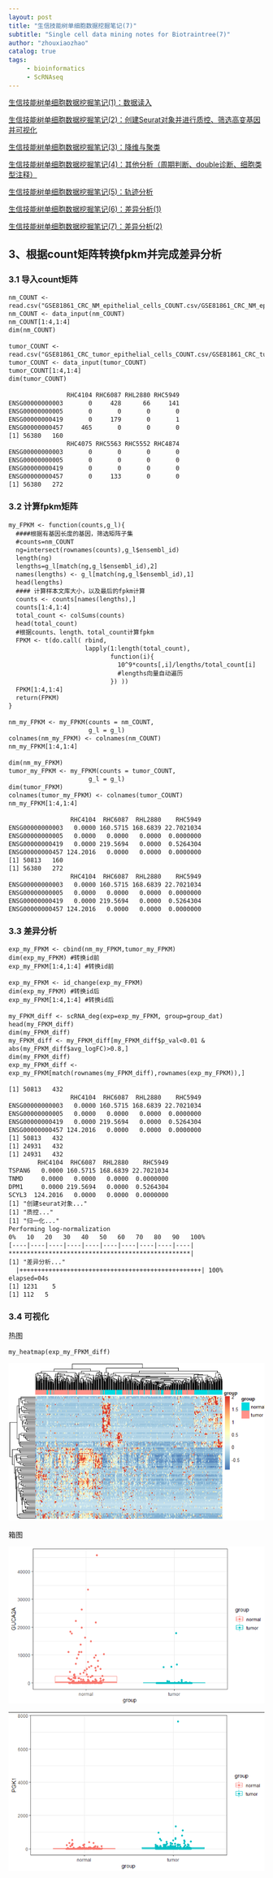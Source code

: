 ```yaml
---
layout: post
title: "生信技能树单细胞数据挖掘笔记(7)"
subtitle: "Single cell data mining notes for Biotraintree(7)"
author: "zhouxiaozhao"
catalog: true
tags:
     - bioinformatics
     - ScRNAseq
---
```


[生信技能树单细胞数据挖掘笔记(1)：数据读入](https://www.zhouxiaozhao.cn/2020/10/24/ScRNAseq(7)/)

[生信技能树单细胞数据挖掘笔记(2)：创建Seurat对象并进行质控、筛选高变基因并可视化](https://www.zhouxiaozhao.cn/2020/10/27/ScRNAseq(8)/)

[生信技能树单细胞数据挖掘笔记(3)：降维与聚类](https://www.zhouxiaozhao.cn/2020/10/29/ScRNAseq(9)/)

[生信技能树单细胞数据挖掘笔记(4)：其他分析（周期判断、double诊断、细胞类型注释）](https://www.zhouxiaozhao.cn/2020/10/31/ScRNAseq(10)/)

[生信技能树单细胞数据挖掘笔记(5)：轨迹分析](https://www.zhouxiaozhao.cn/2020/11/03/ScRNAseq(11)/)

[生信技能树单细胞数据挖掘笔记(6)：差异分析(1)](https://www.zhouxiaozhao.cn/2020/11/05/ScRNAseq(12)/)

[生信技能树单细胞数据挖掘笔记(7)：差异分析(2)](https://www.zhouxiaozhao.cn/2020/11/07/ScRNAseq(13)/)



## 3、根据count矩阵转换fpkm并完成差异分析

### 3.1 导入count矩阵

```
nm_COUNT <- read.csv("GSE81861_CRC_NM_epithelial_cells_COUNT.csv/GSE81861_CRC_NM_epithelial_cells_COUNT.csv")
nm_COUNT <- data_input(nm_COUNT)
nm_COUNT[1:4,1:4]
dim(nm_COUNT)

tumor_COUNT <- read.csv("GSE81861_CRC_tumor_epithelial_cells_COUNT.csv/GSE81861_CRC_tumor_epithelial_cells_COUNT.csv")
tumor_COUNT <- data_input(tumor_COUNT)
tumor_COUNT[1:4,1:4]
dim(tumor_COUNT)

                RHC4104 RHC6087 RHL2880 RHC5949
ENSG00000000003       0     428      66     141
ENSG00000000005       0       0       0       0
ENSG00000000419       0     179       0       1
ENSG00000000457     465       0       0       0
[1] 56380   160
                RHC4075 RHC5563 RHC5552 RHC4874
ENSG00000000003       0       0       0       0
ENSG00000000005       0       0       0       0
ENSG00000000419       0       0       0       0
ENSG00000000457       0     133       0       0
[1] 56380   272
```

### 3.2 计算fpkm矩阵

```
my_FPKM <- function(counts,g_l){
  ####根据有基因长度的基因，筛选矩阵子集
  #counts=nm_COUNT
  ng=intersect(rownames(counts),g_l$ensembl_id) 
  length(ng) 
  lengths=g_l[match(ng,g_l$ensembl_id),2]
  names(lengths) <- g_l[match(ng,g_l$ensembl_id),1]
  head(lengths)
  #### 计算样本文库大小，以及最后的fpkm计算
  counts <- counts[names(lengths),]
  counts[1:4,1:4]
  total_count <- colSums(counts)
  head(total_count)
  #根据counts、length、total_count计算fpkm
  FPKM <- t(do.call( rbind,
                     lapply(1:length(total_count),
                            function(i){
                              10^9*counts[,i]/lengths/total_count[i]
                              #lengths向量自动遍历
                            }) ))
  FPKM[1:4,1:4]
  return(FPKM)
}

nm_my_FPKM <- my_FPKM(counts = nm_COUNT,
                      g_l = g_l)
colnames(nm_my_FPKM) <- colnames(nm_COUNT)
nm_my_FPKM[1:4,1:4]

dim(nm_my_FPKM)
tumor_my_FPKM <- my_FPKM(counts = tumor_COUNT,
                      g_l = g_l)
dim(tumor_FPKM)
colnames(tumor_my_FPKM) <- colnames(tumor_COUNT)
nm_my_FPKM[1:4,1:4]

                 RHC4104  RHC6087  RHL2880    RHC5949
ENSG00000000003   0.0000 160.5715 168.6839 22.7021034
ENSG00000000005   0.0000   0.0000   0.0000  0.0000000
ENSG00000000419   0.0000 219.5694   0.0000  0.5264304
ENSG00000000457 124.2016   0.0000   0.0000  0.0000000
[1] 50813   160
[1] 56380   272
                 RHC4104  RHC6087  RHL2880    RHC5949
ENSG00000000003   0.0000 160.5715 168.6839 22.7021034
ENSG00000000005   0.0000   0.0000   0.0000  0.0000000
ENSG00000000419   0.0000 219.5694   0.0000  0.5264304
ENSG00000000457 124.2016   0.0000   0.0000  0.0000000
```

### 3.3 差异分析

```
exp_my_FPKM <- cbind(nm_my_FPKM,tumor_my_FPKM)
dim(exp_my_FPKM) #转换id前
exp_my_FPKM[1:4,1:4] #转换id前

exp_my_FPKM <- id_change(exp_my_FPKM) 
dim(exp_my_FPKM) #转换id后
exp_my_FPKM[1:4,1:4] #转换id后

my_FPKM_diff <- scRNA_deg(exp=exp_my_FPKM, group=group_dat)
head(my_FPKM_diff)
dim(my_FPKM_diff)
my_FPKM_diff <- my_FPKM_diff[my_FPKM_diff$p_val<0.01 & abs(my_FPKM_diff$avg_logFC)>0.8,]
dim(my_FPKM_diff)
exp_my_FPKM_diff <- exp_my_FPKM[match(rownames(my_FPKM_diff),rownames(exp_my_FPKM)),]

[1] 50813   432
                 RHC4104  RHC6087  RHL2880    RHC5949
ENSG00000000003   0.0000 160.5715 168.6839 22.7021034
ENSG00000000005   0.0000   0.0000   0.0000  0.0000000
ENSG00000000419   0.0000 219.5694   0.0000  0.5264304
ENSG00000000457 124.2016   0.0000   0.0000  0.0000000
[1] 50813   432
[1] 24931   432
[1] 24931   432
        RHC4104  RHC6087  RHL2880    RHC5949
TSPAN6   0.0000 160.5715 168.6839 22.7021034
TNMD     0.0000   0.0000   0.0000  0.0000000
DPM1     0.0000 219.5694   0.0000  0.5264304
SCYL3  124.2016   0.0000   0.0000  0.0000000
[1] "创建seurat对象..."
[1] "质控..."
[1] "归一化..."
Performing log-normalization
0%   10   20   30   40   50   60   70   80   90   100%
[----|----|----|----|----|----|----|----|----|----|
**************************************************|
[1] "差异分析..."
  |++++++++++++++++++++++++++++++++++++++++++++++++++| 100% elapsed=04s  
[1] 1231    5
[1] 112   5
```

### 3.4 可视化

热图

```
my_heatmap(exp_my_FPKM_diff)
```

![image-20201123104427296](/img/posts/2020.11.07/image-20201123104427296.png)

箱图

![image-20201123104537756](/img/posts/2020.11.07/image-20201123104537756.png)

![image-20201123104625107](/img/posts/2020.11.07/image-20201123104625107.png)